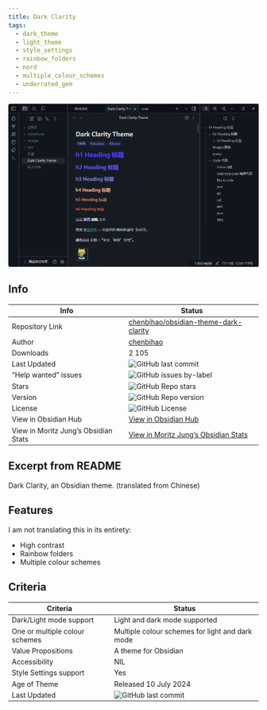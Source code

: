 ```yaml
---
title: Dark Clarity
tags:
  - dark_theme
  - light_theme
  - style_settings
  - rainbow_folders
  - nord
  - multiple_colour_schemes
  - underrated_gem
---
```


![Dark Clarity Theme Screenshot](https://raw.githubusercontent.com/chenbihao/obsidian-theme-dark-clarity/refs/heads/main/screenshot.png)

## Info

|Info|Status|
|---|---|
|Repository Link|[chenbihao/obsidian-theme-dark-clarity](https://github.com/chenbihao/obsidian-theme-dark-clarity)|
|Author|[chenbihao](https://github.com/chenbihao)|
|Downloads|2 105|
|Last Updated|![GitHub last commit](https://img.shields.io/github/last-commit/chenbihao/obsidian-theme-dark-clarity?color=573E7A&amp;label=last%20update&amp;logo=github&amp;style=for-the-badge)|
|“Help wanted” issues|![GitHub issues by-label](https://img.shields.io/github/issues/chenbihao/obsidian-theme-dark-clarity/help%20wanted?color=573E7A&amp;logo=github&amp;style=for-the-badge)|
|Stars|![GitHub Repo stars](https://img.shields.io/github/stars/chenbihao/obsidian-theme-dark-clarity?color=573E7A&amp;logo=github&amp;style=for-the-badge)|
|Version|![GitHub Repo version](https://img.shields.io/github/v/release/chenbihao/obsidian-theme-dark-clarity?color=573E7A&amp;logo=github&amp;style=for-the-badge&sort=semver)|
|License|![GitHub License](https://img.shields.io/github/license/chenbihao/obsidian-theme-dark-clarity?style=for-the-badge)|
|View in Obsidian Hub|[View in Obsidian Hub](https://publish.obsidian.md/hub/02+-+Community+Expansions/02.05+All+Community+Expansions/Themes/Dark+Clarity)|
|View in Moritz Jung’s Obsidian Stats|[View in Moritz Jung’s Obsidian Stats](https://www.moritzjung.dev/obsidian-stats/themes/dark-clarity/)|

## Excerpt from README

Dark Clarity, an Obsidian theme. (translated from Chinese)

## Features

I am not translating this in its entirety:
- High contrast
- Rainbow folders
- Multiple colour schemes

## Criteria

|Criteria|Status|
|---|---|
|Dark/Light mode support|Light and dark mode supported|
|One or multiple colour schemes|Multiple colour schemes for light and dark mode|
|Value Propositions|A theme for Obsidian|
|Accessibility|NIL|
|Style Settings support|Yes|
|Age of Theme|Released 10 July 2024|
|Last Updated|![GitHub last commit](https://img.shields.io/github/last-commit/chenbihao/obsidian-theme-dark-clarity?color=573E7A&amp;label=last%20update&amp;logo=github&amp;style=for-the-badge)|

